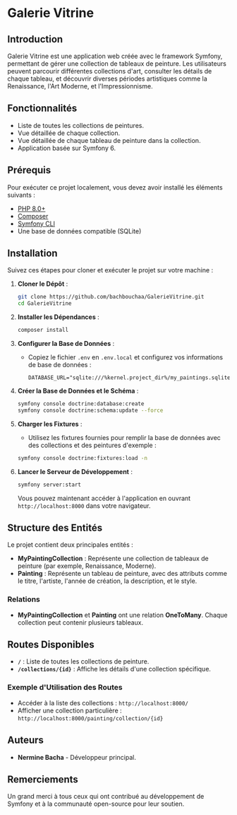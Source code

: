 
# Galerie Vitrine

## Introduction
Galerie Vitrine est une application web créée avec le framework Symfony, permettant de gérer une collection de tableaux de peinture. Les utilisateurs peuvent parcourir différentes collections d'art, consulter les détails de chaque tableau, et découvrir diverses périodes artistiques comme la Renaissance, l'Art Moderne, et l'Impressionnisme.

## Fonctionnalités
- Liste de toutes les collections de peintures.
- Vue détaillée de chaque collection.
- Vue détaillée de chaque tableau de peinture dans la collection.
- Application basée sur Symfony 6.

## Prérequis
Pour exécuter ce projet localement, vous devez avoir installé les éléments suivants :
- [PHP 8.0+](https://www.php.net/)
- [Composer](https://getcomposer.org/)
- [Symfony CLI](https://symfony.com/download)
- Une base de données compatible (SQLite)

## Installation
Suivez ces étapes pour cloner et exécuter le projet sur votre machine :

1. **Cloner le Dépôt** :
   ```bash
   git clone https://github.com/bachbouchaa/GalerieVitrine.git
   cd GalerieVitrine
   ```

2. **Installer les Dépendances** :
   ```bash
   composer install
   ```

3. **Configurer la Base de Données** :
   - Copiez le fichier `.env` en `.env.local` et configurez vos informations de base de données :

     ```dotenv
     DATABASE_URL="sqlite:///%kernel.project_dir%/my_paintings.sqlite"
     ```

4. **Créer la Base de Données et le Schéma** :
   ```bash
   symfony console doctrine:database:create
   symfony console doctrine:schema:update --force
   ```

5. **Charger les Fixtures** :
   - Utilisez les fixtures fournies pour remplir la base de données avec des collections et des peintures d'exemple :

   ```bash
   symfony console doctrine:fixtures:load -n
   ```

6. **Lancer le Serveur de Développement** :
   ```bash
   symfony server:start
   ```
   Vous pouvez maintenant accéder à l'application en ouvrant `http://localhost:8000` dans votre navigateur.

## Structure des Entités
Le projet contient deux principales entités :
- **MyPaintingCollection** : Représente une collection de tableaux de peinture (par exemple, Renaissance, Moderne).
- **Painting** : Représente un tableau de peinture, avec des attributs comme le titre, l'artiste, l'année de création, la description, et le style.

### Relations
- **MyPaintingCollection** et **Painting** ont une relation **OneToMany**. Chaque collection peut contenir plusieurs tableaux.

## Routes Disponibles
- **`/`** : Liste de toutes les collections de peinture.
- **`/collections/{id}`** : Affiche les détails d'une collection spécifique.

### Exemple d'Utilisation des Routes
- Accéder à la liste des collections : `http://localhost:8000/`
- Afficher une collection particulière : `http://localhost:8000/painting/collection/{id}`


## Auteurs
- **Nermine Bacha** - Développeur principal.

## Remerciements
Un grand merci à tous ceux qui ont contribué au développement de Symfony et à la communauté open-source pour leur soutien.
